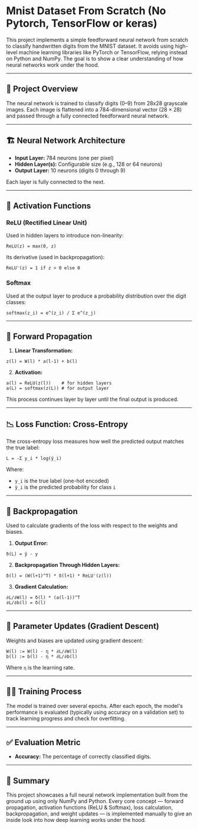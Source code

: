 # Mnist Dataset From Scratch (No Pytorch, TensorFlow or keras)

This project implements a simple feedforward neural network from scratch to classify handwritten digits from the MNIST dataset. It avoids using high-level machine learning libraries like PyTorch or TensorFlow, relying instead on Python and NumPy. The goal is to show a clear understanding of how neural networks work under the hood.

---

## 🧠 Project Overview

The neural network is trained to classify digits (0–9) from 28x28 grayscale images. Each image is flattened into a 784-dimensional vector (28 × 28) and passed through a fully connected feedforward neural network.

---

## 🏗️ Neural Network Architecture

- **Input Layer:** 784 neurons (one per pixel)
- **Hidden Layer(s):** Configurable size (e.g., 128 or 64 neurons)
- **Output Layer:** 10 neurons (digits 0 through 9)

Each layer is fully connected to the next.

---

## 🔁 Activation Functions

### ReLU (Rectified Linear Unit)

Used in hidden layers to introduce non-linearity:

```
ReLU(z) = max(0, z)
```

Its derivative (used in backpropagation):

```
ReLU'(z) = 1 if z > 0 else 0
```

### Softmax

Used at the output layer to produce a probability distribution over the digit classes:

```
softmax(z_i) = e^(z_i) / Σ e^(z_j)
```

---

## 🔄 Forward Propagation

1. **Linear Transformation:**

```
z(l) = W(l) * a(l-1) + b(l)
```

2. **Activation:**

```
a(l) = ReLU(z(l))    # for hidden layers
a(L) = softmax(z(L)) # for output layer
```

This process continues layer by layer until the final output is produced.

---

## 📉 Loss Function: Cross-Entropy

The cross-entropy loss measures how well the predicted output matches the true label:

```
L = -Σ y_i * log(ŷ_i)
```

Where:
- `y_i` is the true label (one-hot encoded)
- `ŷ_i` is the predicted probability for class `i`

---

## 🔁 Backpropagation

Used to calculate gradients of the loss with respect to the weights and biases.

1. **Output Error:**

```
δ(L) = ŷ - y
```

2. **Backpropagation Through Hidden Layers:**

```
δ(l) = (W(l+1)^T) * δ(l+1) * ReLU'(z(l))
```

3. **Gradient Calculation:**

```
∂L/∂W(l) = δ(l) * (a(l-1))^T
∂L/∂b(l) = δ(l)
```

---

## 🧮 Parameter Updates (Gradient Descent)

Weights and biases are updated using gradient descent:

```
W(l) := W(l) - η * ∂L/∂W(l)
b(l) := b(l) - η * ∂L/∂b(l)
```

Where `η` is the learning rate.

---

## 🏃‍♂️ Training Process

The model is trained over several epochs. After each epoch, the model's performance is evaluated (typically using accuracy on a validation set) to track learning progress and check for overfitting.

---

## ✅ Evaluation Metric

- **Accuracy:** The percentage of correctly classified digits.

---

## 🎯 Summary

This project showcases a full neural network implementation built from the ground up using only NumPy and Python. Every core concept — forward propagation, activation functions (ReLU & Softmax), loss calculation, backpropagation, and weight updates — is implemented manually to give an inside look into how deep learning works under the hood.

